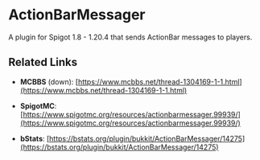 # ActionBarMessager

A plugin for Spigot 1.8 - 1.20.4 that sends ActionBar messages to players.

## Related Links

*   **MCBBS** (down):
[https://www.mcbbs.net/thread-1304169-1-1.html](https://www.mcbbs.net/thread-1304169-1-1.html)

*   **SpigotMC**:
[https://www.spigotmc.org/resources/actionbarmessager.99939/](https://www.spigotmc.org/resources/actionbarmessager.99939/)

*   **bStats**:
[https://bstats.org/plugin/bukkit/ActionBarMessager/14275](https://bstats.org/plugin/bukkit/ActionBarMessager/14275)
